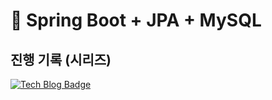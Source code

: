 # 📘 Spring Boot + JPA + MySQL 

## 진행 기록 (시리즈)
[![Tech Blog Badge](https://img.shields.io/badge/-Tech%20blog-20C997?style=flat-square&logo=velog&logoColor=white&link=https://velog.io/@kjr04205/series/Spring-Boot)](https://velog.io/@kjr04205/series/Spring-Boot)



